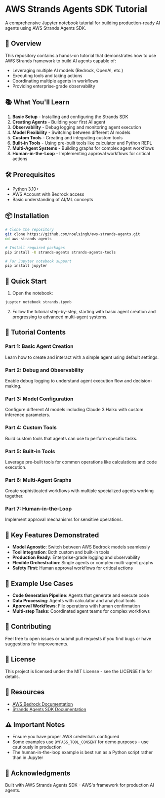 # AWS Strands Agents SDK Tutorial

A comprehensive Jupyter notebook tutorial for building production-ready AI agents using AWS Strands Agents SDK.

## 🚀 Overview

This repository contains a hands-on tutorial that demonstrates how to use AWS Strands framework to build AI agents capable of:
- Leveraging multiple AI models (Bedrock, OpenAI, etc.)
- Executing tools and taking actions
- Coordinating multiple agents in workflows
- Providing enterprise-grade observability

## 📚 What You'll Learn

1. **Basic Setup** - Installing and configuring the Strands SDK
2. **Creating Agents** - Building your first AI agent
3. **Observability** - Debug logging and monitoring agent execution
4. **Model Flexibility** - Switching between different AI models
5. **Custom Tools** - Creating and integrating custom tools
6. **Built-in Tools** - Using pre-built tools like calculator and Python REPL
7. **Multi-Agent Systems** - Building graphs for complex agent workflows
8. **Human-in-the-Loop** - Implementing approval workflows for critical actions

## 🛠️ Prerequisites

- Python 3.10+
- AWS Account with Bedrock access
- Basic understanding of AI/ML concepts

## 📦 Installation

```bash
# Clone the repository
git clone https://github.com/noelsingh/aws-strands-agents.git
cd aws-strands-agents

# Install required packages
pip install -U strands-agents strands-agents-tools

# For Jupyter notebook support
pip install jupyter
```

## 🏃 Quick Start

1. Open the notebook:
```bash
jupyter notebook strands.ipynb
```

2. Follow the tutorial step-by-step, starting with basic agent creation and progressing to advanced multi-agent systems.

## 📖 Tutorial Contents

### Part 1: Basic Agent Creation
Learn how to create and interact with a simple agent using default settings.

### Part 2: Debug and Observability
Enable debug logging to understand agent execution flow and decision-making.

### Part 3: Model Configuration
Configure different AI models including Claude 3 Haiku with custom inference parameters.

### Part 4: Custom Tools
Build custom tools that agents can use to perform specific tasks.

### Part 5: Built-in Tools
Leverage pre-built tools for common operations like calculations and code execution.

### Part 6: Multi-Agent Graphs
Create sophisticated workflows with multiple specialized agents working together.

### Part 7: Human-in-the-Loop
Implement approval mechanisms for sensitive operations.

## 🔑 Key Features Demonstrated

- **Model Agnostic**: Switch between AWS Bedrock models seamlessly
- **Tool Integration**: Both custom and built-in tools
- **Production Ready**: Enterprise-grade logging and observability
- **Flexible Orchestration**: Single agents or complex multi-agent graphs
- **Safety First**: Human approval workflows for critical actions

## 📝 Example Use Cases

- **Code Generation Pipeline**: Agents that generate and execute code
- **Data Processing**: Agents with calculator and analytical tools
- **Approval Workflows**: File operations with human confirmation
- **Multi-step Tasks**: Coordinated agent teams for complex workflows

## 🤝 Contributing

Feel free to open issues or submit pull requests if you find bugs or have suggestions for improvements.

## 📄 License

This project is licensed under the MIT License - see the LICENSE file for details.

## 🔗 Resources

- [AWS Bedrock Documentation](https://docs.aws.amazon.com/bedrock/)
- [Strands Agents SDK Documentation](https://github.com/aws/strands-agents)

## ⚠️ Important Notes

- Ensure you have proper AWS credentials configured
- Some examples use `BYPASS_TOOL_CONSENT` for demo purposes - use cautiously in production
- The human-in-the-loop example is best run as a Python script rather than in Jupyter

## 🙏 Acknowledgments

Built with AWS Strands Agents SDK - AWS's framework for production AI agents.
